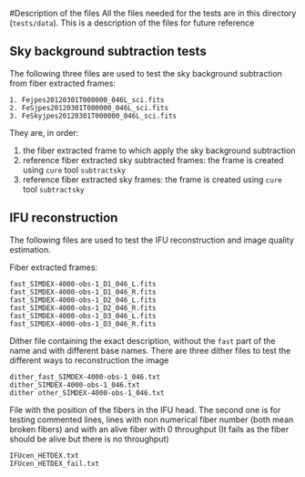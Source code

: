 #Description of the files
All the files needed for the tests are in this directory (`tests/data`). This is
a description of the files for future reference

## Sky background subtraction tests
The following three files are used to test the sky background subtraction from
fiber extracted frames:

    1. Fejpes20120301T000000_046L_sci.fits
    2. FeSjpes20120301T000000_046L_sci.fits
    3. FeSkyjpes20120301T000000_046L_sci.fits

They are, in order:

1. the fiber extracted frame to which apply the sky background subtraction 
2. reference fiber extracted sky subtracted frames: the frame is created using
`cure` tool `subtractsky`
3. reference fiber extracted sky frames: the frame is created using `cure` tool
`subtractsky`

## IFU reconstruction

The following files are used to test the IFU reconstruction and image quality
estimation.

Fiber extracted frames:

    fast_SIMDEX-4000-obs-1_D1_046_L.fits
    fast_SIMDEX-4000-obs-1_D1_046_R.fits
    fast_SIMDEX-4000-obs-1_D2_046_L.fits
    fast_SIMDEX-4000-obs-1_D2_046_R.fits
    fast_SIMDEX-4000-obs-1_D3_046_L.fits
    fast_SIMDEX-4000-obs-1_D3_046_R.fits

Dither file containing the exact description, without the `fast` part of the
name and with different base names. There are three dither files to test the
different ways to reconstruction the image

    dither_fast_SIMDEX-4000-obs-1_046.txt
    dither_SIMDEX-4000-obs-1_046.txt
    dither other_SIMDEX-4000-obs-1_046.txt

File with the position of the fibers in the IFU head. The second one is for
testing commented lines, lines with non numerical fiber number (both mean
broken fibers) and with an alive fiber with 0 throughput (It fails as the fiber
should be alive but there is no throughput)

    IFUcen_HETDEX.txt
    IFUcen_HETDEX_fail.txt
